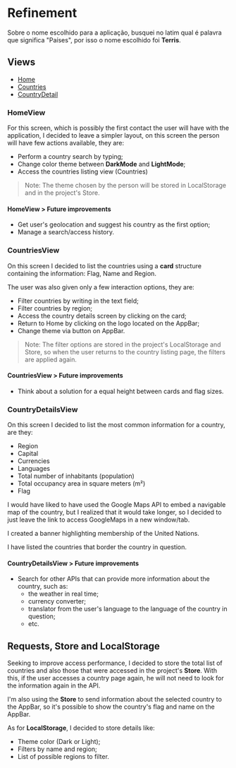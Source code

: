 # Refinement

Sobre o nome escolhido para a aplicação, busquei no latim qual é palavra que significa "Países", por isso o nome escolhido foi **Terris**.

## Views

- [Home](#homeview)
- [Countries](#countriesview)
- [CountryDetail](#countriesview)

### HomeView

For this screen, which is possibly the first contact the user will have with the application, I decided to leave a simpler layout, on this screen the person will have few actions available, they are:

- Perform a country search by typing;
- Change color theme between **DarkMode** and **LightMode**;
- Access the countries listing view (Countries)

> Note: The theme chosen by the person will be stored in LocalStorage and in the project's Store.

#### HomeView > Future improvements

- Get user's geolocation and suggest his country as the first option;
- Manage a search/access history.

### CountriesView

On this screen I decided to list the countries using a **card** structure containing the information: Flag, Name and Region.

The user was also given only a few interaction options, they are:

- Filter countries by writing in the text field;
- Filter countries by region;
- Access the country details screen by clicking on the card;
- Return to Home by clicking on the logo located on the AppBar;
- Change theme via button on AppBar.

> Note: The filter options are stored in the project's LocalStorage and Store, so when the user returns to the country listing page, the filters are applied again.

#### CountriesView > Future improvements

- Think about a solution for a equal height between cards and flag sizes.

### CountryDetailsView

On this screen I decided to list the most common information for a country, are they:

- Region
- Capital
- Currencies
- Languages
- Total number of inhabitants (population)
- Total occupancy area in square meters (m²)
- Flag

I would have liked to have used the Google Maps API to embed a navigable map of the country, but I realized that it would take longer, so I decided to just leave the link to access GoogleMaps in a new window/tab.

I created a banner highlighting membership of the United Nations.

I have listed the countries that border the country in question.

#### CountryDetailsView > Future improvements

- Search for other APIs that can provide more information about the country, such as:
  - the weather in real time;
  - currency converter;
  - translator from the user's language to the language of the country in question;
  - etc.

## Requests, Store and LocalStorage

Seeking to improve access performance, I decided to store the total list of countries and also those that were accessed in the project's **Store**. With this, if the user accesses a country page again, he will not need to look for the information again in the API.

I'm also using the **Store** to send information about the selected country to the AppBar, so it's possible to show the country's flag and name on the AppBar.

As for **LocalStorage**, I decided to store details like:

- Theme color (Dark or Light);
- Filters by name and region;
- List of possible regions to filter.
